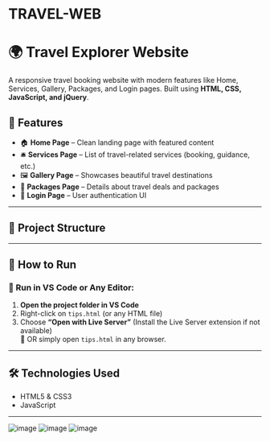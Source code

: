 # TRAVEL-WEB
# 🌍 Travel Explorer Website

A responsive travel booking website with modern features like Home, Services, Gallery, Packages, and Login pages. Built using **HTML, CSS, JavaScript, and jQuery**.

## 🚀 Features

- 🏠 **Home Page** – Clean landing page with featured content
- 🛎️ **Services Page** – List of travel-related services (booking, guidance, etc.)
- 🖼️ **Gallery Page** – Showcases beautiful travel destinations
- 🎒 **Packages Page** – Details about travel deals and packages
- 🔐 **Login Page** – User authentication UI

---

## 📁 Project Structure


---

## 🧪 How to Run

### 📌 Run in VS Code or Any Editor:

1. **Open the project folder in VS Code**  
2. Right-click on `tips.html` (or any HTML file)  
3. Choose **“Open with Live Server”** (Install the Live Server extension if not available)  
   🔗 OR simply open `tips.html` in any browser.

---

## 🛠 Technologies Used

- HTML5 & CSS3
- JavaScript 

---
![image](https://github.com/user-attachments/assets/bab6458b-c130-4cce-a055-7a4dbad6a2da)
![image](https://github.com/user-attachments/assets/b73601e0-ecc3-4573-9328-ddf01625c18d)
![image](https://github.com/user-attachments/assets/2e45c5a4-8910-484a-9891-c9273665eae6)






